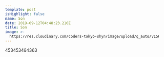 ```yaml
---
template: post
isHighlight: false
name: Son
date: 2019-09-12T04:48:23.210Z
title: Son
image: >-
  https://res.cloudinary.com/coders-tokyo-shyn/image/upload/q_auto/v1567685424/download_rqspaw.jpg
---
```

453453464363
